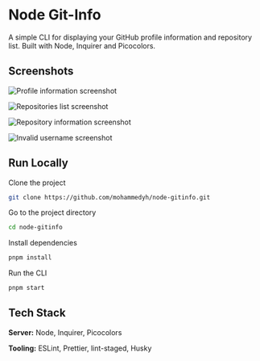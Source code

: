 # Node Git-Info

A simple CLI for displaying your GitHub profile information and repository list. Built with Node, Inquirer and Picocolors.

## Screenshots

![Profile information screenshot](https://github.com/mohammedyh/node-gitinfo/blob/master/screenshots/screenshot-1.png?raw=true)

![Repositories list screenshot](https://github.com/mohammedyh/node-gitinfo/blob/master/screenshots/screenshot-2.png?raw=true)

![Repository information screenshot](https://github.com/mohammedyh/node-gitinfo/blob/master/screenshots/screenshot-3.png?raw=true)

![Invalid username screenshot](https://github.com/mohammedyh/node-gitinfo/blob/master/screenshots/screenshot-4.png?raw=true)

## Run Locally

Clone the project

```bash
git clone https://github.com/mohammedyh/node-gitinfo.git
```

Go to the project directory

```bash
cd node-gitinfo
```

Install dependencies

```bash
pnpm install
```

Run the CLI

```bash
pnpm start
```

## Tech Stack

**Server:** Node, Inquirer, Picocolors

**Tooling:** ESLint, Prettier, lint-staged, Husky
